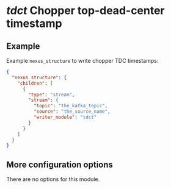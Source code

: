 # *tdct* Chopper top-dead-center timestamp

## Example

Example `nexus_structure` to write chopper TDC timestamps:

```json
{
  "nexus_structure": {
    "children": [
      {
        "type": "stream",
        "stream": {
          "topic": "the_kafka_topic",
          "source": "the_source_name",
          "writer_module": "tdct"
        }
      }
    ]
  }
}
```

## More configuration options

There are no options for this module.

